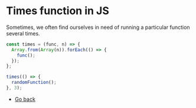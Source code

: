 # Times function in JS

Sometimes, we often find ourselves in need of running a particular function several times.

```javascript
const times = (func, n) => {
  Array.from(Array(n)).forEach(() => {
    func();
  });
};

times(() => {
  randomFunction();
}, 3);
```

* [Go back](../readme.md)
